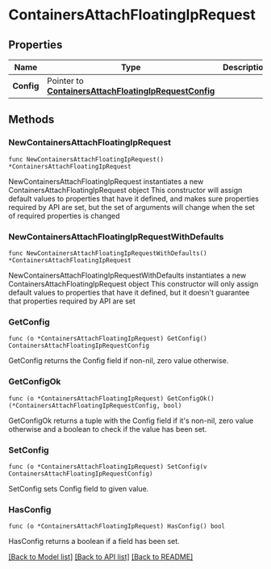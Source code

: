 # ContainersAttachFloatingIpRequest

## Properties

Name | Type | Description | Notes
------------ | ------------- | ------------- | -------------
**Config** | Pointer to [**ContainersAttachFloatingIpRequestConfig**](ContainersAttachFloatingIpRequestConfig.md) |  | [optional] 

## Methods

### NewContainersAttachFloatingIpRequest

`func NewContainersAttachFloatingIpRequest() *ContainersAttachFloatingIpRequest`

NewContainersAttachFloatingIpRequest instantiates a new ContainersAttachFloatingIpRequest object
This constructor will assign default values to properties that have it defined,
and makes sure properties required by API are set, but the set of arguments
will change when the set of required properties is changed

### NewContainersAttachFloatingIpRequestWithDefaults

`func NewContainersAttachFloatingIpRequestWithDefaults() *ContainersAttachFloatingIpRequest`

NewContainersAttachFloatingIpRequestWithDefaults instantiates a new ContainersAttachFloatingIpRequest object
This constructor will only assign default values to properties that have it defined,
but it doesn't guarantee that properties required by API are set

### GetConfig

`func (o *ContainersAttachFloatingIpRequest) GetConfig() ContainersAttachFloatingIpRequestConfig`

GetConfig returns the Config field if non-nil, zero value otherwise.

### GetConfigOk

`func (o *ContainersAttachFloatingIpRequest) GetConfigOk() (*ContainersAttachFloatingIpRequestConfig, bool)`

GetConfigOk returns a tuple with the Config field if it's non-nil, zero value otherwise
and a boolean to check if the value has been set.

### SetConfig

`func (o *ContainersAttachFloatingIpRequest) SetConfig(v ContainersAttachFloatingIpRequestConfig)`

SetConfig sets Config field to given value.

### HasConfig

`func (o *ContainersAttachFloatingIpRequest) HasConfig() bool`

HasConfig returns a boolean if a field has been set.


[[Back to Model list]](../README.md#documentation-for-models) [[Back to API list]](../README.md#documentation-for-api-endpoints) [[Back to README]](../README.md)


